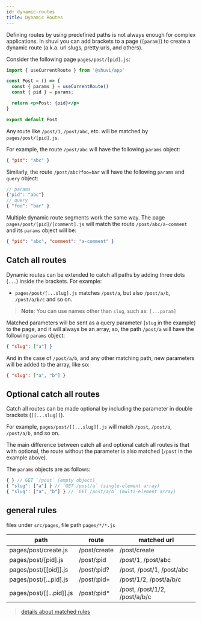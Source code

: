 ```yaml
---
id: dynamic-routes
title: Dynamic Routes
---
```


Defining routes by using predefined paths is not always enough for complex applications. In shuvi you can add brackets to a page (`[param]`) to create a dynamic route (a.k.a. url slugs, pretty urls, and others).

Consider the following page `pages/post/[pid].js`:

```jsx
import { useCurrentRoute } from '@shuvi/app'

const Post = () => {
  const { params } = useCurrentRoute()
  const { pid } = params;

  return <p>Post: {pid}</p>
}

export default Post
```

Any route like `/post/1`, `/post/abc`, etc. will be matched by `pages/post/[pid].js`. 

For example, the route `/post/abc` will have the following `params` object:

```json
{ "pid": "abc" }
```

Similarly, the route `/post/abc?foo=bar` will have the following `params` and `query` object:

```javascript
// params
{"pid": "abc"}
// query
{ "foo": "bar" }
```

Multiple dynamic route segments work the same way. The page `pages/post/[pid]/[comment].js` will match the route `/post/abc/a-comment` and its `params` object will be:

```json
{ "pid": "abc", "comment": "a-comment" }
```

## Catch all routes

Dynamic routes can be extended to catch all paths by adding three dots (`...`) inside the brackets. For example:

- `pages/post/[...slug].js` matches `/post/a`, but also `/post/a/b`, `/post/a/b/c` and so on.

> **Note**: You can use names other than `slug`, such as: `[...param]`

Matched parameters will be sent as a query parameter (`slug` in the example) to the page, and it will always be an array, so, the path `/post/a` will have the following `params` object:

```json
{ "slug": ["a"] }
```

And in the case of `/post/a/b`, and any other matching path, new parameters will be added to the array, like so:

```json
{ "slug": ["a", "b"] }
```

## Optional catch all routes

Catch all routes can be made optional by including the parameter in double brackets (`[[...slug]]`).

For example, `pages/post/[[...slug]].js` will match `/post`, `/post/a`, `/post/a/b`, and so on.

The main difference between catch all and optional catch all routes is that with optional, the route without the parameter is also matched (`/post` in the example above).

The `params` objects are as follows:

```javascript
{ } // GET `/post` (empty object)
{ "slug": ["a"] } // `GET /post/a` (single-element array)
{ "slug": ["a", "b"] } // `GET /post/a/b` (multi-element array)
```

## general rules

files under `src/pages`, file path `pages/*/*.js`

| path                           | route                    | matched url                              |
| ------------------------------ | ------------------------ | ---------------------------------------- |
| pages/post/create.js           | /post/create             | /post/create                             |
| pages/post/[pid].js            | /post/:pid               | /post/1, /post/abc                       |
| pages/post/[[pid]].js          | /post/:pid?              | /post, /post/1, /post/abc                |
| pages/post/[...pid].js         | /post/:pid+              | /post/1/2, /post/a/b/c                   |
| pages/post/[[...pid]].js       | /post/:pid*              | /post, /post/1/2, /post/a/b/c            |

> [details about matched rules](/docs/guide/features/router-match-rules)
